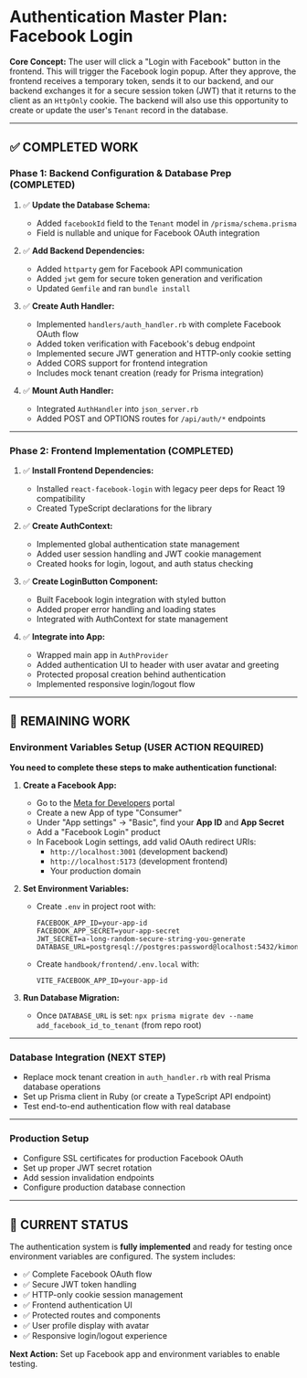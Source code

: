 # Authentication Master Plan: Facebook Login

**Core Concept:** The user will click a "Login with Facebook" button in the frontend. This will trigger the Facebook login popup. After they approve, the frontend receives a temporary token, sends it to our backend, and our backend exchanges it for a secure session token (JWT) that it returns to the client as an `HttpOnly` cookie. The backend will also use this opportunity to create or update the user's `Tenant` record in the database.

---

## ✅ COMPLETED WORK

### **Phase 1: Backend Configuration & Database Prep (COMPLETED)**

1.  ✅ **Update the Database Schema:**
    *   Added `facebookId` field to the `Tenant` model in `/prisma/schema.prisma`
    *   Field is nullable and unique for Facebook OAuth integration

2.  ✅ **Add Backend Dependencies:**
    *   Added `httparty` gem for Facebook API communication  
    *   Added `jwt` gem for secure token generation and verification
    *   Updated `Gemfile` and ran `bundle install`

3.  ✅ **Create Auth Handler:**
    *   Implemented `handlers/auth_handler.rb` with complete Facebook OAuth flow
    *   Added token verification with Facebook's debug endpoint
    *   Implemented secure JWT generation and HTTP-only cookie setting
    *   Added CORS support for frontend integration
    *   Includes mock tenant creation (ready for Prisma integration)

4.  ✅ **Mount Auth Handler:**
    *   Integrated `AuthHandler` into `json_server.rb`
    *   Added POST and OPTIONS routes for `/api/auth/*` endpoints

---

### **Phase 2: Frontend Implementation (COMPLETED)**

1.  ✅ **Install Frontend Dependencies:**
    *   Installed `react-facebook-login` with legacy peer deps for React 19 compatibility
    *   Created TypeScript declarations for the library

2.  ✅ **Create AuthContext:**
    *   Implemented global authentication state management
    *   Added user session handling and JWT cookie management
    *   Created hooks for login, logout, and auth status checking

3.  ✅ **Create LoginButton Component:**
    *   Built Facebook login integration with styled button
    *   Added proper error handling and loading states
    *   Integrated with AuthContext for state management

4.  ✅ **Integrate into App:**
    *   Wrapped main app in `AuthProvider`
    *   Added authentication UI to header with user avatar and greeting
    *   Protected proposal creation behind authentication
    *   Implemented responsive login/logout flow

---

## 🚧 REMAINING WORK

### **Environment Variables Setup (USER ACTION REQUIRED)**

**You need to complete these steps to make authentication functional:**

1.  **Create a Facebook App:**
    *   Go to the [Meta for Developers](https://developers.facebook.com/) portal
    *   Create a new App of type "Consumer"
    *   Under "App settings" -> "Basic", find your **App ID** and **App Secret**
    *   Add a "Facebook Login" product
    *   In Facebook Login settings, add valid OAuth redirect URIs:
        *   `http://localhost:3001` (development backend)
        *   `http://localhost:5173` (development frontend)
        *   Your production domain

2.  **Set Environment Variables:**
    *   Create `.env` in project root with:
        ```
        FACEBOOK_APP_ID=your-app-id
        FACEBOOK_APP_SECRET=your-app-secret
        JWT_SECRET=a-long-random-secure-string-you-generate
        DATABASE_URL=postgresql://postgres:password@localhost:5432/kimonokittens_handbook
        ```
    *   Create `handbook/frontend/.env.local` with:
        ```
        VITE_FACEBOOK_APP_ID=your-app-id
        ```

3.  **Run Database Migration:**
    *   Once `DATABASE_URL` is set: `npx prisma migrate dev --name add_facebook_id_to_tenant` (from repo root)

---

### **Database Integration (NEXT STEP)**

*   Replace mock tenant creation in `auth_handler.rb` with real Prisma database operations
*   Set up Prisma client in Ruby (or create a TypeScript API endpoint)
*   Test end-to-end authentication flow with real database

---

### **Production Setup**

*   Configure SSL certificates for production Facebook OAuth
*   Set up proper JWT secret rotation
*   Add session invalidation endpoints
*   Configure production database connection

---

## 🎯 **CURRENT STATUS**

The authentication system is **fully implemented** and ready for testing once environment variables are configured. The system includes:

*   ✅ Complete Facebook OAuth flow
*   ✅ Secure JWT token handling  
*   ✅ HTTP-only cookie session management
*   ✅ Frontend authentication UI
*   ✅ Protected routes and components
*   ✅ User profile display with avatar
*   ✅ Responsive login/logout experience

**Next Action:** Set up Facebook app and environment variables to enable testing. 